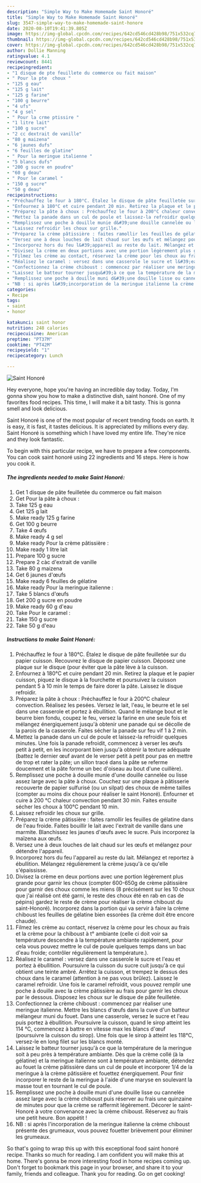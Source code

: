```yaml
---
description: "Simple Way to Make Homemade Saint Honoré"
title: "Simple Way to Make Homemade Saint Honoré"
slug: 3547-simple-way-to-make-homemade-saint-honore
date: 2020-08-10T19:41:39.805Z
image: https://img-global.cpcdn.com/recipes/642cd546cd428b98/751x532cq70/saint-honore-photo-principale-de-la-recette.jpg
thumbnail: https://img-global.cpcdn.com/recipes/642cd546cd428b98/751x532cq70/saint-honore-photo-principale-de-la-recette.jpg
cover: https://img-global.cpcdn.com/recipes/642cd546cd428b98/751x532cq70/saint-honore-photo-principale-de-la-recette.jpg
author: Dollie Manning
ratingvalue: 4.1
reviewcount: 8441
recipeingredient:
- "1 disque de pte feuillete du commerce ou fait maison"
- " Pour la pte  choux "
- "125 g eau"
- "125 g lait"
- "125 g farine"
- "100 g beurre"
- "4 ufs"
- "4 g sel"
- " Pour la crme ptissire "
- "1 litre lait"
- "100 g sucre"
- "2 cc dextrait de vanille"
- "80 g maizena"
- "6 jaunes dufs"
- "6 feuilles de glatine"
- " Pour la meringue italienne "
- "5 blancs dufs"
- "200 g sucre en poudre"
- "60 g deau"
- " Pour le caramel "
- "150 g sucre"
- "50 g deau"
recipeinstructions:
- "Préchauffez le four à 180°C. Étalez le disque de pâte feuilletée sur du papier cuisson. Recouvrez le disque de papier cuisson. Déposez une plaque sur le disque (pour éviter que la pâte lève à la cuisson."
- "Enfournez à 180°C et cuire pendant 20 min. Retirez la plaque et le papier cuisson, piquez le disque à la fourchette et poursuivez la cuisson pendant 5 à 10 min le temps de faire dorer la pâte. Laissez le disque refroidir."
- "Préparez la pâte à choux : Préchauffez le four à 200°C chaleur convection. Réalisez les pesées. Versez le lait, l&#39;eau, le beurre et le sel dans une casserole et portez à ébullition. Quand le mélange bout et le beurre bien fondu, coupez le feu, versez la farine en une seule fois et mélangez énergiquement jusqu&#39;à obtenir une panade qui se décolle de la parois de la casserole. Faites sécher la panade sur feu vif 1 à 2 min."
- "Mettez la panade dans un cul de poule et laissez-la refroidir quelques minutes. Une fois la panade refroidit, commencez à verser les œufs petit à petit, en les incorporant bien jusqu&#39;à obtenir la texture adéquate (battez le dernier œuf avant de le verser petit à petit pour pas en mettre de trop et rater la pâte; un sillon tracé dans la pâte se referme doucement et la pâte forme un bec d&#39;oiseau au bout d&#39;une cuillère)."
- "Remplissez une poche à douille munie d&#39;une douille cannelée ou lisse assez large avec la pâte à choux. Couchez sur une plaque à pâtisserie recouverte de papier sulfurisé (ou un silpat) des choux de même tailles (compter au moins dix choux pour réaliser le saint Honoré). Enfourner et cuire à 200 °C chaleur convection pendant 30 min. Faites ensuite sécher les choux à 100°C pendant 10 min."
- "Laissez refroidir les choux sur grille."
- "Préparez la crème pâtissière : faites ramollir les feuilles de gélatine dans de l&#39;eau froide. Faites bouillir le lait avec l&#39;extrait de vanille dans une marmite. Blanchissez les jaunes d&#39;œufs avec le sucre. Puis incorporez la maïzena aux œufs."
- "Versez une à deux louches de lait chaud sur les œufs et mélangez pour détendre l&#39;appareil."
- "Incorporez hors du feu l&#39;appareil au reste du lait. Mélangez et reportez à ébullition. Mélangez régulièrement la crème jusqu&#39;à ce qu&#39;elle s&#39;épaississe."
- "Divisez la crème en deux portions avec une portion légèrement plus grande pour garnir les choux (compter 600-650g de crème pâtissière pour garnir des choux comme les miens (8 précisément sur les 10 choux que j&#39;ai réalisé ont été garni, le reste des choux été en rab en cas de pépins) gardez le reste de crème pour réaliser la crème chiboust du saint-Honoré). Incorporez dans la portion qui va servir à faire la crème chiboust les feuilles de gélatine bien essorées (la crème doit être encore chaude)."
- "Filmez les crème au contact, réservez la crème pour les choux au frais et la crème pour la chiboust à t° ambiante (celle ci doit voir sa température descendre à la température ambiante rapidement, pour cela vous pouvez mettre le cul de poule quelques temps dans un bac d&#39;eau froide; contrôler régulièrement la température.)."
- "Réalisez le caramel : versez dans une casserole le sucre et l&#39;eau et portez à ébullition. Poursuivre la cuisson du sucre cuit jusqu&#39;à ce qui obtient une teinte ambré. Arrêtez la cuisson, et trempez le dessus des choux dans le caramel (attention à ne pas vous brûlez). Laissez le caramel refroidir. Une fois le caramel refroidit, vous pouvez remplir une poche à douille avec la crème pâtissière au frais pour garnir les choux par le dessous. Disposez les choux sur le disque de pâte feuilletée."
- "Confectionnez la crème chiboust : commencez par réaliser une meringue italienne. Mettre les blancs d&#39;œufs dans la cuve d&#39;un batteur mélangeur muni du fouet. Dans une casserole, versez le sucre et l&#39;eau puis portez à ébullition. Poursuivre la cuisson, quand le sirop atteint les 114 °C, commencez à battre en vitesse max les blancs d&#39;œuf (poursuivre la cuisson du sirop). Une fois que le sirop à atteint les 118°C, versez-le en long filet sur les blancs monté."
- "Laissez le batteur tourner jusqu&#39;à ce que la température de la meringue soit à peu près à température ambiante. Dès que la crème collé (à la gélatine) et la meringue italienne sont à température ambiante, détendez au fouet la crème pâtissière dans un cul de poule et incorporer 1/4 de la meringue à la crème pâtissière et fouettez énergiquement. Pour finir incorporer le reste de la meringue à l&#39;aide d&#39;une maryse en soulevant la masse tout en tournant le cul de poule."
- "Remplissez une poche à douille muni d&#39;une douille lisse ou cannelée assez large avec la crème chiboust puis réserver au frais une quinzaine de minutes pour que la crème se raffermit légèrement. Décorer le saint-Honoré à votre convenance avec la crème chiboust. Réservez au frais une petit heure. Bon appétit !"
- "NB : si après l&#39;incorporation de la meringue italienne la crème chiboust présente des grumeaux, vous pouvez fouetter brièvement pour éliminer les grumeaux."
categories:
- Recipe
tags:
- saint
- honor

katakunci: saint honor 
nutrition: 248 calories
recipecuisine: American
preptime: "PT37M"
cooktime: "PT42M"
recipeyield: "1"
recipecategory: Lunch

---
```



![Saint Honoré](https://img-global.cpcdn.com/recipes/642cd546cd428b98/751x532cq70/saint-honore-photo-principale-de-la-recette.jpg)

Hey everyone, hope you're having an incredible day today. Today, I'm gonna show you how to make a distinctive dish, saint honoré. One of my favorites food recipes. This time, I will make it a bit tasty. This is gonna smell and look delicious.

Saint Honoré is one of the most popular of recent trending foods on earth. It is easy, it is fast, it tastes delicious. It is appreciated by millions every day. Saint Honoré is something which I have loved my entire life. They're nice and they look fantastic.




To begin with this particular recipe, we have to prepare a few components. You can cook saint honoré using 22 ingredients and 16 steps. Here is how you cook it.

<!--inarticleads1-->

##### The ingredients needed to make Saint Honoré:

1. Get 1 disque de pâte feuilletée du commerce ou fait maison
1. Get  Pour la pâte à choux :
1. Take 125 g eau
1. Get 125 g lait
1. Make ready 125 g farine
1. Get 100 g beurre
1. Take 4 œufs
1. Make ready 4 g sel
1. Make ready  Pour la crème pâtissière :
1. Make ready 1 litre lait
1. Prepare 100 g sucre
1. Prepare 2 càc d&#39;extrait de vanille
1. Take 80 g maizena
1. Get 6 jaunes d&#39;œufs
1. Make ready 6 feuilles de gélatine
1. Make ready  Pour la meringue italienne :
1. Take 5 blancs d&#39;œufs
1. Get 200 g sucre en poudre
1. Make ready 60 g d&#39;eau
1. Take  Pour le caramel :
1. Take 150 g sucre
1. Take 50 g d&#39;eau




<!--inarticleads2-->

##### Instructions to make Saint Honoré:

1. Préchauffez le four à 180°C. Étalez le disque de pâte feuilletée sur du papier cuisson. Recouvrez le disque de papier cuisson. Déposez une plaque sur le disque (pour éviter que la pâte lève à la cuisson.
1. Enfournez à 180°C et cuire pendant 20 min. Retirez la plaque et le papier cuisson, piquez le disque à la fourchette et poursuivez la cuisson pendant 5 à 10 min le temps de faire dorer la pâte. Laissez le disque refroidir.
1. Préparez la pâte à choux : Préchauffez le four à 200°C chaleur convection. Réalisez les pesées. Versez le lait, l&#39;eau, le beurre et le sel dans une casserole et portez à ébullition. Quand le mélange bout et le beurre bien fondu, coupez le feu, versez la farine en une seule fois et mélangez énergiquement jusqu&#39;à obtenir une panade qui se décolle de la parois de la casserole. Faites sécher la panade sur feu vif 1 à 2 min.
1. Mettez la panade dans un cul de poule et laissez-la refroidir quelques minutes. Une fois la panade refroidit, commencez à verser les œufs petit à petit, en les incorporant bien jusqu&#39;à obtenir la texture adéquate (battez le dernier œuf avant de le verser petit à petit pour pas en mettre de trop et rater la pâte; un sillon tracé dans la pâte se referme doucement et la pâte forme un bec d&#39;oiseau au bout d&#39;une cuillère).
1. Remplissez une poche à douille munie d&#39;une douille cannelée ou lisse assez large avec la pâte à choux. Couchez sur une plaque à pâtisserie recouverte de papier sulfurisé (ou un silpat) des choux de même tailles (compter au moins dix choux pour réaliser le saint Honoré). Enfourner et cuire à 200 °C chaleur convection pendant 30 min. Faites ensuite sécher les choux à 100°C pendant 10 min.
1. Laissez refroidir les choux sur grille.
1. Préparez la crème pâtissière : faites ramollir les feuilles de gélatine dans de l&#39;eau froide. Faites bouillir le lait avec l&#39;extrait de vanille dans une marmite. Blanchissez les jaunes d&#39;œufs avec le sucre. Puis incorporez la maïzena aux œufs.
1. Versez une à deux louches de lait chaud sur les œufs et mélangez pour détendre l&#39;appareil.
1. Incorporez hors du feu l&#39;appareil au reste du lait. Mélangez et reportez à ébullition. Mélangez régulièrement la crème jusqu&#39;à ce qu&#39;elle s&#39;épaississe.
1. Divisez la crème en deux portions avec une portion légèrement plus grande pour garnir les choux (compter 600-650g de crème pâtissière pour garnir des choux comme les miens (8 précisément sur les 10 choux que j&#39;ai réalisé ont été garni, le reste des choux été en rab en cas de pépins) gardez le reste de crème pour réaliser la crème chiboust du saint-Honoré). Incorporez dans la portion qui va servir à faire la crème chiboust les feuilles de gélatine bien essorées (la crème doit être encore chaude).
1. Filmez les crème au contact, réservez la crème pour les choux au frais et la crème pour la chiboust à t° ambiante (celle ci doit voir sa température descendre à la température ambiante rapidement, pour cela vous pouvez mettre le cul de poule quelques temps dans un bac d&#39;eau froide; contrôler régulièrement la température.).
1. Réalisez le caramel : versez dans une casserole le sucre et l&#39;eau et portez à ébullition. Poursuivre la cuisson du sucre cuit jusqu&#39;à ce qui obtient une teinte ambré. Arrêtez la cuisson, et trempez le dessus des choux dans le caramel (attention à ne pas vous brûlez). Laissez le caramel refroidir. Une fois le caramel refroidit, vous pouvez remplir une poche à douille avec la crème pâtissière au frais pour garnir les choux par le dessous. Disposez les choux sur le disque de pâte feuilletée.
1. Confectionnez la crème chiboust : commencez par réaliser une meringue italienne. Mettre les blancs d&#39;œufs dans la cuve d&#39;un batteur mélangeur muni du fouet. Dans une casserole, versez le sucre et l&#39;eau puis portez à ébullition. Poursuivre la cuisson, quand le sirop atteint les 114 °C, commencez à battre en vitesse max les blancs d&#39;œuf (poursuivre la cuisson du sirop). Une fois que le sirop à atteint les 118°C, versez-le en long filet sur les blancs monté.
1. Laissez le batteur tourner jusqu&#39;à ce que la température de la meringue soit à peu près à température ambiante. Dès que la crème collé (à la gélatine) et la meringue italienne sont à température ambiante, détendez au fouet la crème pâtissière dans un cul de poule et incorporer 1/4 de la meringue à la crème pâtissière et fouettez énergiquement. Pour finir incorporer le reste de la meringue à l&#39;aide d&#39;une maryse en soulevant la masse tout en tournant le cul de poule.
1. Remplissez une poche à douille muni d&#39;une douille lisse ou cannelée assez large avec la crème chiboust puis réserver au frais une quinzaine de minutes pour que la crème se raffermit légèrement. Décorer le saint-Honoré à votre convenance avec la crème chiboust. Réservez au frais une petit heure. Bon appétit !
1. NB : si après l&#39;incorporation de la meringue italienne la crème chiboust présente des grumeaux, vous pouvez fouetter brièvement pour éliminer les grumeaux.




So that's going to wrap this up with this exceptional food saint honoré recipe. Thanks so much for reading. I am confident you will make this at home. There's gonna be more interesting food in home recipes coming up. Don't forget to bookmark this page in your browser, and share it to your family, friends and colleague. Thank you for reading. Go on get cooking!

